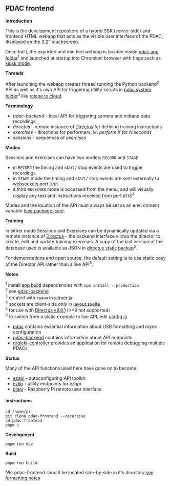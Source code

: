 ## PDAC frontend

**Introduction**

This is the development repository of a hybrid SSR (server-side) and frontend HTML webapp that acts as the visible user interface of the PDAC, displayed on the 3.2" touchscreen.

Once built, the exported and minified webapp is located inside [pdac app folder](https://github.com/RegieKI/pdac/tree/stable/app)<sup>1</sup> and launched at startup into Chromium browser with flags such as [kiosk mode](https://github.com/RegieKI/pdac/blob/stable/system/launchBrowser.sh).

**Threads**

After launching the webapp creates thread running the Python backend<sup>2</sup> API as well as it's own</sup> API for triggering utility scripts in [pdac system folder](https://github.com/RegieKI/pdac/tree/stable/system)<sup>3</sup> like [rclone to cloud](https://github.com/RegieKI/pdac/blob/stable/system/rcloneSync.sh). 

**Terminology**

* *pdac-backend* - local API for triggering camera and miband data recordings
* *directus* - remote instance of [Directus](https://github.com/directus/directus) for defining training instructions
* *exercises* - directions for performers, ie. *perform X for N seconds*
* *sessions* - sequences of *exercises*

**Modes**

Sessions and exercises can have two modes: `RECORD` and `STAGE`

* in `RECORD` the timing and start / stop events are used to trigger recordings
* in `STAGE` mode the timing and start / stop events are sent externally to websockets port `8765` 
* a third `RECEIVER` mode is accessed from the menu, and will visually display any text and instructions received from port `8765`<sup>4</sup>

Modes and the location of the API must always be set as an environment variable ([see package.json](https://github.com/RegieKI/pdac-frontend/tree/stable/package.json)).

**Training**

In either mode Sessions and Exercises can be dynamically updated via a remote instance of [Directus]() - the backend interface allows the director to create, edit and update training exercises. A copy of the last version of the database used is available as JSON in [directus static backup](#)<sup>5</sup>.

For demonstations and open source, the default setting is to use static copy of the Director API rather than a live API<sup>6</sup>.

**Notes**

<sup>1</sup> install [app build](https://github.com/RegieKI/pdac/tree/stable/app) dependencies with `npm install --production` \
<sup>2</sup> see [pdac-backend](https://github.com/RegieKI/pdac-backend) \
<sup>3</sup> created with `spawn` in [server.js](https://github.com/RegieKI/pdac-frontend/tree/stable/src/server.js) \
<sup>4</sup> sockets are client-side only in [layout.svelte](https://github.com/RegieKI/pdac-frontend/tree/stable/src/routes/_layout.svelte) \
<sup>5</sup> for use with [Directus v8.8.1](https://github.com/directus/directus/releases/tag/v8.8.1) (>=9 not supported) \
<sup>6</sup> to switch from a static example to live API, edit [config.js](https://github.com/RegieKI/pdac-frontend/tree/stable/config.js)


* [pdac](https://github.com/RegieKI/pdac) contains essential information about USB formatting and rsync configuration
* [pdac-backend](https://github.com/RegieKI/pdac-backend) contains information about API endpoints
* [regieki-controller](https://github.com/RegieKI/regieki-controller) provides an application for remote debugging multiple PDACs

**Status**

Many of the API functions used here have gone on to become:

* [ezapi](https://github.com/autr/ezapi) - autoconfiguring API toolkit
* [ezlib](https://github.com/autr/ezlib) - utility endpoints for *ezapi*
* [piapi](https://github.com/autr/piapi) - Raspberry Pi remote user interface


#### Instructions


```
cd /home/pi
git clone pdac-frontend --recursive
cd pdac-frontend 
pnpm i
```

**Development**

```
pnpm run dev
```

**Build**

```
pnpm run build
```

*NB*: pdac-frontend should be located side-by-side in it's directory [see formatting notes](https://github.com/RegieKI/pdac)
